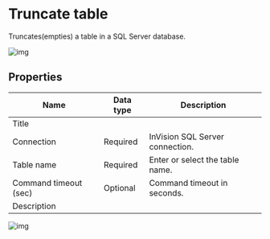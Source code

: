 # Truncate table

Truncates(empties) a table in a SQL Server database.

![img](https://profitbasedocs.blob.core.windows.net/flowimages/SQL-example.png)

## Properties

| Name         | Data type       | Description                                       |
|--------------|-----------------|---------------------------------------------------|
| Title           |           |                        |
| Connection         | Required   | InVision SQL Server connection. |
| Table name  | Required  | Enter or select the table name. |
| Command timeout (sec) | Optional | Command timeout in seconds.|
| Description   |           |                  |




![img](https://profitbasedocs.blob.core.windows.net/flowimages/truncate-table.png)